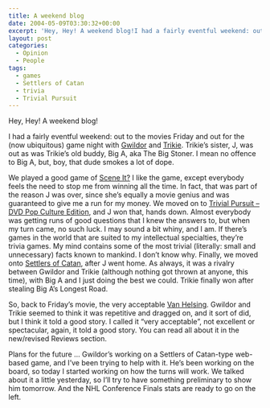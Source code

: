 ```yaml
---
title: A weekend blog
date: 2004-05-09T03:30:32+00:00
excerpt: 'Hey, Hey! A weekend blog!I had a fairly eventful weekend: out to the movies Friday and out for the (now ubiquitous)'
layout: post
categories:
  - Opinion
  - People
tags:
  - games
  - Settlers of Catan
  - trivia
  - Trivial Pursuit
---
```

Hey, Hey! A weekend blog!

I had a fairly eventful weekend: out to the movies Friday and out for the (now ubiquitous) game night with <a href="http://gwild0r.tumblr.com" target="_blank">Gwildor</a> and <a href="http://trikie.tripod.com/" target="_blank">Trikie</a>. Trikie&#8217;s sister, J, was out as was Trikie&#8217;s old buddy, Big A, aka The Big Stoner. I mean no offence to Big A, but, boy, that dude smokes a lot of dope.

We played a good game of <a href="http://en.wikipedia.org/wiki/Scene_It%3F" target="_blank">Scene It?</a> I like the game, except everybody feels the need to stop me from winning all the time. In fact, that was part of the reason J was over, since she&#8217;s equally a movie genius and was guaranteed to give me a run for my money. We moved on to <a href="http://www.trivialpursuit.com/trivialpursuit/boardgames_dvd.html" target="_blank">Trivial Pursuit &#8211; DVD Pop Culture Edition</a>, and J won that, hands down. Almost everybody was getting runs of good questions that I knew the answers to, but when my turn came, no such luck. I may sound a bit whiny, and I am. If there&#8217;s games in the world that are suited to my intellectual specialties, they&#8217;re trivia games. My mind contains some of the most trivial (literally: small and unnecessary) facts known to mankind. I don&#8217;t know why. Finally, we moved onto <a href="http://www.catan.com/" target="_blank">Settlers of Catan</a>, after J went home. As always, it was a rivalry between Gwildor and Trikie (although nothing got thrown at anyone, this time), with Big A and I just doing the best we could. Trikie finally won after stealing Big A&#8217;s Longest Road.

So, back to Friday&#8217;s movie, the very acceptable <a title="Van Helsing" href="/van-helsing.html" target="_blank">Van Helsing</a>. Gwildor and Trikie seemed to think it was repetitive and dragged on, and it sort of did, but I think it told a good story. I called it “very acceptable”, not excellent or spectacular, again, it told a good story. You can read all about it in the new/revised Reviews section.

Plans for the future &#8230; Gwildor&#8217;s working on a Settlers of Catan-type web-based game, and I&#8217;ve been trying to help with it. He&#8217;s been working on the board, so today I started working on how the turns will work. We talked about it a little yesterday, so I&#8217;ll try to have something preliminary to show him tomorrow. And the NHL Conference Finals stats are ready to go on the left.